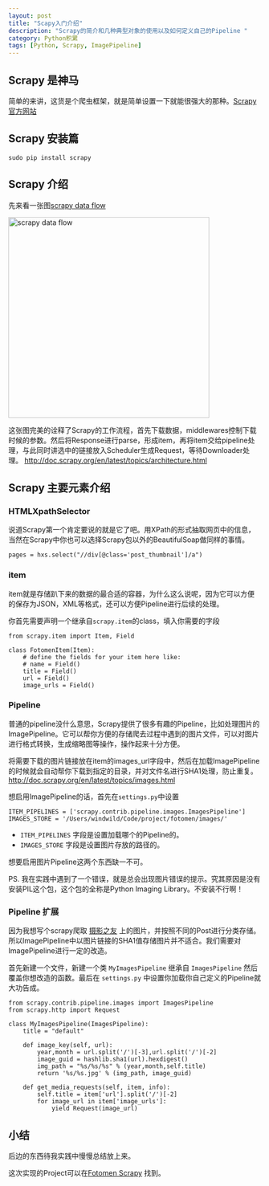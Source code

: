 ```yaml
---
layout: post
title: "Scapy入门介绍"
description: "Scrapy的简介和几种典型对象的使用以及如何定义自己的Pipeline "
category: Python积累 
tags: [Python, Scrapy, ImagePipeline]
---
```

## Scrapy 是神马
简单的来讲，这货是个爬虫框架，就是简单设置一下就能很强大的那种。[Scrapy 官方网站](http://scrapy.org/)

## Scrapy 安装篇

`sudo pip install scrapy`

## Scrapy 介绍
先来看一张图[scrapy data flow](http://doc.scrapy.org/en/latest/_images/scrapy_architecture.png)


<img width=400 src="http://doc.scrapy.org/en/latest/_images/scrapy_architecture.png" alt="scrapy data flow"></img>


这张图完美的诠释了Scrapy的工作流程，首先下载数据，middlewares控制下载时候的参数。然后将Response进行parse，形成item，再将item交给pipeline处理，与此同时讲选中的链接放入Scheduler生成Request，等待Downloader处理。
<http://doc.scrapy.org/en/latest/topics/architecture.html>

## Scrapy 主要元素介绍

### HTMLXpathSelector
说道Scrapy第一个肯定要说的就是它了吧。用XPath的形式抽取网页中的信息，当然在Scrapy中你也可以选择Scrapy包以外的BeautifulSoap做同样的事情。

    pages = hxs.select("//div[@class='post_thumbnail']/a")
    

### item
item就是存储趴下来的数据的最合适的容器，为什么这么说呢，因为它可以方便的保存为JSON，XML等格式，还可以方便Pipeline进行后续的处理。

你首先需要声明一个继承自`scrapy.item`的class，填入你需要的字段
	
	from scrapy.item import Item, Field
	
	class FotomenItem(Item):
	    # define the fields for your item here like:
	    # name = Field()
	    title = Field()
	    url = Field()
	    image_urls = Field()
	    
### Pipeline
普通的pipeline没什么意思，Scrapy提供了很多有趣的Pipeline，比如处理图片的ImagePipeline。它可以帮你方便的存储爬去过程中遇到的图片文件，可以对图片进行格式转换，生成缩略图等操作，操作起来十分方便。

将需要下载的图片链接放在item的images_url字段中，然后在加载ImagePipeline的时候就会自动帮你下载到指定的目录，并对文件名进行SHA1处理，防止重复。
<http://doc.scrapy.org/en/latest/topics/images.html>


想启用ImagePipeline的话，首先在`settings.py`中设置

	ITEM_PIPELINES = ['scrapy.contrib.pipeline.images.ImagesPipeline']
	IMAGES_STORE = '/Users/windwild/Code/project/fotomen/images/'

* `ITEM_PIPELINES` 字段是设置加载哪个的Pipeline的。
* `IMAGES_STORE` 字段是设置图片存放的路径的。

想要启用图片Pipeline这两个东西缺一不可。

PS. 我在实践中遇到了一个错误，就是总会出现图片错误的提示。究其原因是没有安装PIL这个包，这个包的全称是Python Imaging Library。不安装不行啊！

### Pipeline 扩展
因为我想写个scrapy爬取 [摄影之友](http://www.fotomen.cn>) 上的图片，并按照不同的Post进行分类存储。所以ImagePipeline中以图片链接的SHA1值存储图片并不适合。我们需要对ImagePipeline进行一定的改造。

首先新建一个文件，新建一个类 `MyImagesPipeline` 继承自 `ImagesPipeline` 然后覆盖你想改造的函数。最后在 `settings.py` 中设置你加载你自己定义的Pipeline就大功告成。

	from scrapy.contrib.pipeline.images import ImagesPipeline
	from scrapy.http import Request

	class MyImagesPipeline(ImagesPipeline):
	    title = "default"
	
	    def image_key(self, url):
	        year,month = url.split('/')[-3],url.split('/')[-2]
	        image_guid = hashlib.sha1(url).hexdigest()
	        img_path = "%s/%s/%s" % (year,month,self.title)
	        return '%s/%s.jpg' % (img_path, image_guid)
	
	    def get_media_requests(self, item, info):
	        self.title = item['url'].split('/')[-2]
	        for image_url in item['image_urls']:
	            yield Request(image_url)

## 小结
后边的东西待我实践中慢慢总结放上来。

这次实现的Project可以在[Fotomen Scrapy](https://github.com/windwild/fotomen_scrapy) 找到。

